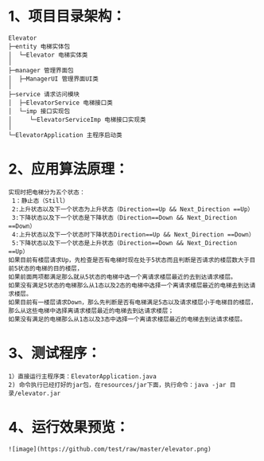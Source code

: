 1、项目目录架构：
=
    Elevator
    ├─entity 电梯实体包
    │  └─Elevator 电梯实体类
    │
    ├─manager 管理界面包
    │  ├─ManagerUI 管理界面UI类
    │
    ├─service 请求访问模块
    │  ├─ElevatorService 电梯接口类
    │  └─imp 接口实现包
    │     └─ElevatorServiceImp 电梯接口实现类
    │
    └─ElevatorApplication 主程序启动类
2、应用算法原理：
=
    实现时把电梯分为五个状态：
     1：静止态（Still）
     2:上升状态以及下一个状态为上升状态（Direction==Up && Next_Direction ==Up）
     3:下降状态以及下一个状态是下降状态（Direction==Down && Next_Direction ==Down）
     4:上升状态以及下一个状态时下降状态Direction==Up && Next_Direction ==Down）
     5:下降状态以及下一个状态是上升状态（Direction==Down && Next_Direction ==Up）
    如果目前有楼层请求Up，先检查是否有电梯时现在处于5状态而且判断是否请求的楼层数大于目前5状态的电梯的目的楼层，
    如果前面两项都满足那么就从5状态的电梯中选一个离请求楼层最近的去到达请求楼层。
    如果没有满足5状态的电梯那么从1态以及2态的电梯中选择一个离请求楼层最近的电梯去到达请求楼层。
    如果目前有一楼层请求Down，那么先判断是否有电梯满足5态以及请求楼层小于电梯目的楼层，那么从这些电梯中选择离请求楼层最近的电梯去到达请求楼层；
    如果没有满足的电梯那么从1态以及3态中选择一个离请求楼层最近的电梯去到达请求楼层。
3、测试程序：
=
    1）直接运行主程序类：ElevatorApplication.java
    2) 命令执行已经打好的jar包，在resources/jar下面，执行命令：java -jar 目录/elevator.jar
4、运行效果预览：
=
    ![image](https://github.com/test/raw/master/elevator.png)
